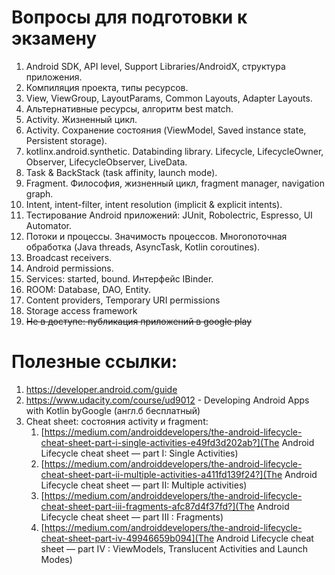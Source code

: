 # Вопросы для подготовки к экзамену
1. Android SDK, API level, Support Libraries/AndroidX, структура приложения.
1. Компиляция проекта, типы ресурсов. 
2. View, ViewGroup, LayoutParams, Common Layouts, Adapter Layouts.
3. Альтернативные ресурсы, алгоритм best match.
3. Activity. Жизненный цикл.
4. Activity. Сохранение состояния (ViewModel, Saved instance state, Persistent storage).
4. kotlinx.android.synthetic. Databinding library. Lifecycle, LifecycleOwner, Observer, LifecycleObserver, LiveData.
5. Task & BackStack (task affinity, launch mode).
5. Fragment. Философия, жизненный цикл, fragment manager, navigation graph.
6. Intent, intent-filter, intent resolution (implicit & explicit intents).
7. Тестирование Android приложений: JUnit, Robolectric, Espresso, UI Automator.
8. Потоки и процессы. Значимость процессов. Многопоточная обработка (Java threads, AsyncTask, Kotlin coroutines).
9. Broadcast receivers.
9. Android permissions.
9. Services: started, bound. Интерфейс IBinder.
10. ROOM: Database, DAO, Entity.
10. Content providers, Temporary URI permissions
10. Storage access framework
9. ~~Не в доступе: публикация приложений в google play~~

# Полезные ссылки:
1. https://developer.android.com/guide
1. https://www.udacity.com/course/ud9012 - Developing Android Apps with Kotlin byGoogle (англ.б бесплатный)
1. Cheat sheet: состояния activity и fragment:
    1. [https://medium.com/androiddevelopers/the-android-lifecycle-cheat-sheet-part-i-single-activities-e49fd3d202ab?](The Android Lifecycle cheat sheet — part I: Single Activities)
    1. [https://medium.com/androiddevelopers/the-android-lifecycle-cheat-sheet-part-ii-multiple-activities-a411fd139f24?](The Android Lifecycle cheat sheet — part II: Multiple activities)
    1. [https://medium.com/androiddevelopers/the-android-lifecycle-cheat-sheet-part-iii-fragments-afc87d4f37fd?](The Android Lifecycle cheat sheet — part III : Fragments)
    1. [https://medium.com/androiddevelopers/the-android-lifecycle-cheat-sheet-part-iv-49946659b094](The Android Lifecycle cheat sheet — part IV : ViewModels, Translucent Activities and Launch Modes)

